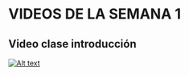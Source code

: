 # VIDEOS DE LA SEMANA 1

## Video clase introducción

[![Alt text](https://img.youtube.com/vi/IUBnTToQlZM/0.jpg)](https://www.youtube.com/watch?v=IUBnTToQlZM)


